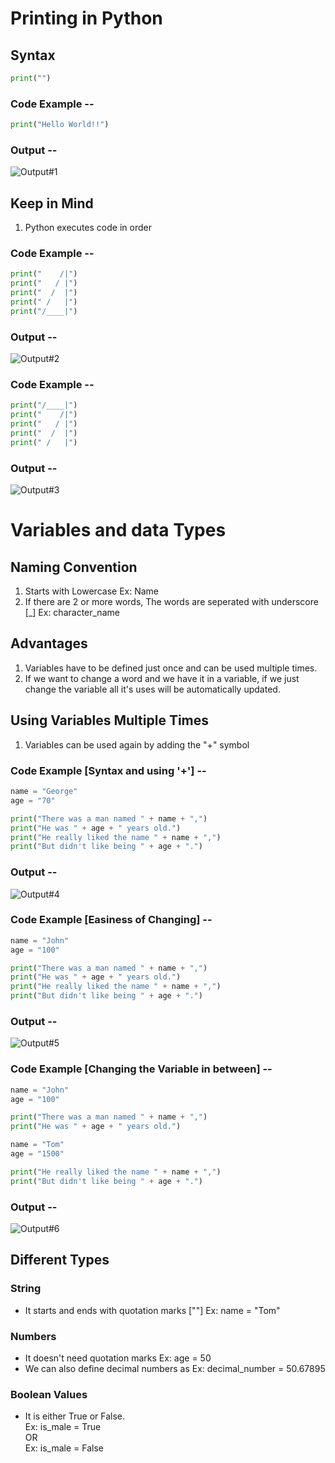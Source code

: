 # Printing in Python

## Syntax
```python
print("")
```

### Code Example --
```python
print("Hello World!!")
```
### Output --
![Output#1](https://github.com/coder-sahaya-noel/Python-Beginner/blob/main/images/Output-1.PNG "Output 1")

## Keep in Mind
   1. Python executes code in order

### Code Example --
```python
print("    /|")
print("   / |")
print("  /  |")
print(" /   |")
print("/____|")
```
### Output --
![Output#2](https://github.com/coder-sahaya-noel/Python-Beginner/blob/main/images/Output-2.PNG "Output 2")

### Code Example --
```python
print("/____|")
print("    /|")
print("   / |")
print("  /  |")
print(" /   |")
```

### Output --
![Output#3](https://github.com/coder-sahaya-noel/Python-Beginner/blob/main/images/Output-3.PNG "Output 3")

# Variables and data Types
## Naming Convention
   1. Starts with Lowercase
      Ex: Name
   2. If there are 2 or more words, The words are seperated with underscore [_]
      Ex: character_name

## Advantages
   1. Variables have to be defined just once and can be used multiple times.
   2. If we want to change a word and we have it in a variable, if we just change the variable all it's uses will be automatically updated.

## Using Variables Multiple Times
   1. Variables can be used again by adding the "+" symbol

### Code Example [Syntax and using '+'] --
```python
name = "George"
age = "70"

print("There was a man named " + name + ",")
print("He was " + age + " years old.")
print("He really liked the name " + name + ",")
print("But didn't like being " + age + ".")
```

### Output --
![Output#4](https://github.com/coder-sahaya-noel/Python-Beginner/blob/main/images/Output-4.PNG "Output 4")

### Code Example [Easiness of Changing] --
```python
name = "John"
age = "100"

print("There was a man named " + name + ",")
print("He was " + age + " years old.")
print("He really liked the name " + name + ",")
print("But didn't like being " + age + ".")
```
### Output --
![Output#5](https://github.com/coder-sahaya-noel/Python-Beginner/blob/main/images/Output-5.PNG "Output 5")

### Code Example [Changing the Variable in between] --
```python
name = "John"
age = "100"

print("There was a man named " + name + ",")
print("He was " + age + " years old.")

name = "Tom"
age = "1500"

print("He really liked the name " + name + ",")
print("But didn't like being " + age + ".")
```
### Output --
![Output#6](https://github.com/coder-sahaya-noel/Python-Beginner/blob/main/images/Output-6.PNG "Output 6")

## Different Types
### String
   + It starts and ends with quotation marks [""]
     Ex: name = "Tom"

### Numbers
   + It doesn't need quotation marks
     Ex: age = 50
   + We can also define decimal numbers as
     Ex: decimal_number = 50.67895

### Boolean Values
   + It is either True or False.  
     Ex: is_male = True  
        OR  
     Ex: is_male = False